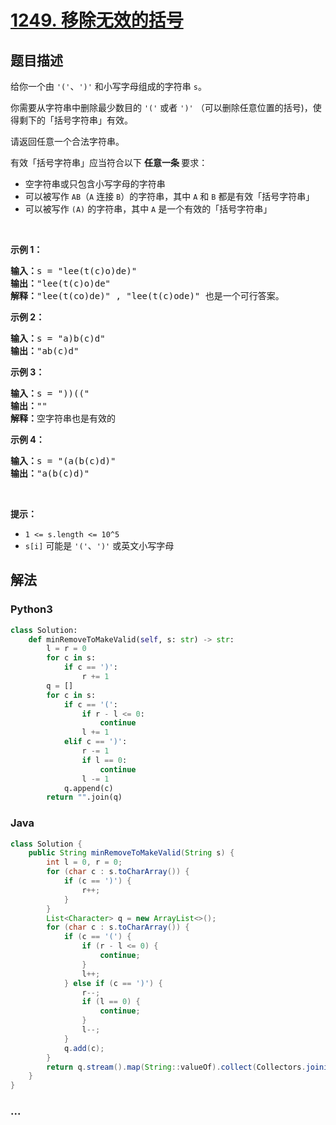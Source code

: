 # [1249. 移除无效的括号](https://leetcode-cn.com/problems/minimum-remove-to-make-valid-parentheses)



## 题目描述

<!-- 这里写题目描述 -->

<p>给你一个由 <code>&#39;(&#39;</code>、<code>&#39;)&#39;</code> 和小写字母组成的字符串 <code>s</code>。</p>

<p>你需要从字符串中删除最少数目的 <code>&#39;(&#39;</code> 或者 <code>&#39;)&#39;</code>&nbsp;（可以删除任意位置的括号)，使得剩下的「括号字符串」有效。</p>

<p>请返回任意一个合法字符串。</p>

<p>有效「括号字符串」应当符合以下&nbsp;<strong>任意一条&nbsp;</strong>要求：</p>

<ul>
	<li>空字符串或只包含小写字母的字符串</li>
	<li>可以被写作&nbsp;<code>AB</code>（<code>A</code>&nbsp;连接&nbsp;<code>B</code>）的字符串，其中&nbsp;<code>A</code>&nbsp;和&nbsp;<code>B</code>&nbsp;都是有效「括号字符串」</li>
	<li>可以被写作&nbsp;<code>(A)</code>&nbsp;的字符串，其中&nbsp;<code>A</code>&nbsp;是一个有效的「括号字符串」</li>
</ul>

<p>&nbsp;</p>

<p><strong>示例 1：</strong></p>

<pre><strong>输入：</strong>s = &quot;lee(t(c)o)de)&quot;
<strong>输出：</strong>&quot;lee(t(c)o)de&quot;
<strong>解释：</strong>&quot;lee(t(co)de)&quot; , &quot;lee(t(c)ode)&quot; 也是一个可行答案。
</pre>

<p><strong>示例 2：</strong></p>

<pre><strong>输入：</strong>s = &quot;a)b(c)d&quot;
<strong>输出：</strong>&quot;ab(c)d&quot;
</pre>

<p><strong>示例 3：</strong></p>

<pre><strong>输入：</strong>s = &quot;))((&quot;
<strong>输出：</strong>&quot;&quot;
<strong>解释：</strong>空字符串也是有效的
</pre>

<p><strong>示例 4：</strong></p>

<pre><strong>输入：</strong>s = &quot;(a(b(c)d)&quot;
<strong>输出：</strong>&quot;a(b(c)d)&quot;
</pre>

<p>&nbsp;</p>

<p><strong>提示：</strong></p>

<ul>
	<li><code>1 &lt;= s.length &lt;= 10^5</code></li>
	<li><code>s[i]</code>&nbsp;可能是&nbsp;<code>&#39;(&#39;</code>、<code>&#39;)&#39;</code>&nbsp;或英文小写字母</li>
</ul>


## 解法

<!-- 这里可写通用的实现逻辑 -->

<!-- tabs:start -->

### **Python3**

<!-- 这里可写当前语言的特殊实现逻辑 -->

```python
class Solution:
    def minRemoveToMakeValid(self, s: str) -> str:
        l = r = 0
        for c in s:
            if c == ')':
                r += 1
        q = []
        for c in s:
            if c == '(':
                if r - l <= 0:
                    continue
                l += 1
            elif c == ')':
                r -= 1
                if l == 0:
                    continue
                l -= 1
            q.append(c)
        return "".join(q)
```

### **Java**

<!-- 这里可写当前语言的特殊实现逻辑 -->

```java
class Solution {
    public String minRemoveToMakeValid(String s) {
        int l = 0, r = 0;
        for (char c : s.toCharArray()) {
            if (c == ')') {
                r++;
            }
        }
        List<Character> q = new ArrayList<>();
        for (char c : s.toCharArray()) {
            if (c == '(') {
                if (r - l <= 0) {
                    continue;
                }
                l++;
            } else if (c == ')') {
                r--;
                if (l == 0) {
                    continue;
                }
                l--;
            }
            q.add(c);
        }
        return q.stream().map(String::valueOf).collect(Collectors.joining());
    }
}
```

### **...**

```

```

<!-- tabs:end -->
